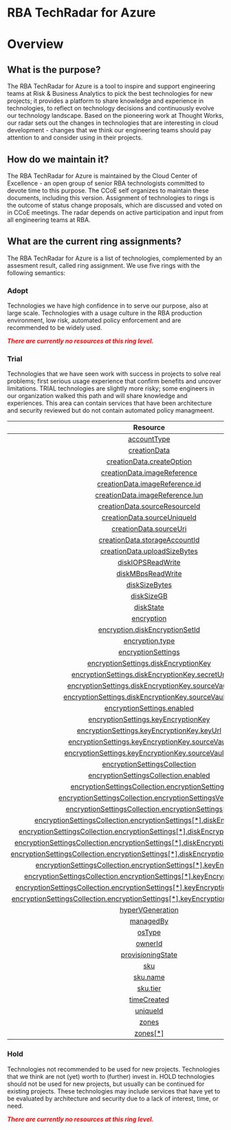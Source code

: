 
RBA TechRadar for Azure
=======================

# Overview

## What is the purpose?


The RBA TechRadar for Azure is a tool to inspire and support engineering teams at Risk & Business Analytics to pick the best technologies for new projects; it provides a platform to share knowledge and experience in technologies, to reflect on technology decisions and continuously evolve our technology landscape.  Based on the pioneering work at Thought Works, our radar sets out the changes in technologies that are interesting in cloud development - changes that we think our engineering teams should pay attention to and consider using in their projects.
## How do we maintain it?


The RBA TechRadar for Azure is maintained by the Cloud Center of Excellence - an open group of senior RBA technologists committed to devote time to this purpose.  The CCoE self organizes to maintain these documents, including this version.  Assignment of technologies to rings is the outcome of status change proposals, which are discussed and voted on in CCoE meetings.  The radar depends on active participation and input from all engineering teams at RBA.
## What are the current ring assignments?


The RBA TechRadar for Azure is a list of technologies, complemented by an assesment result, called ring assignment.  We use five rings with the following semantics:
### Adopt


Technologies we have high confidence in to serve our purpose, also at large scale.  Technologies with a usage culture in the RBA production environment, low risk, automated policy enforcement and are recommended to be widely used.  
  
***<font color="red"> There are currently no resources at this ring level. </font>***
### Trial


Technologies that we have seen work with success in projects to solve real problems;  first serious usage experience that confirm benefits and uncover limitations.  TRIAL technologies are slightly more risky; some engineers in our organization walked this path and will share knowledge and experiences.  This area can contain services that have been architecture and security reviewed but do not contain automated policy managmeent.  

|Resource|Description|Path|Status|
| :---: | :---: | :---: | :---: |
|[accountType](https://github.com/openrba/python-azure-techradar/blob/master/Microsoft.Compute/disks/accountType/README.md)|UNKNOWN|Microsoft.Compute/disks/accountType|TRIAL|
|[creationData](https://github.com/openrba/python-azure-techradar/blob/master/Microsoft.Compute/disks/creationData/README.md)|UNKNOWN|Microsoft.Compute/disks/creationData|TRIAL|
|[creationData.createOption](https://github.com/openrba/python-azure-techradar/blob/master/Microsoft.Compute/disks/creationData.createOption/README.md)|UNKNOWN|Microsoft.Compute/disks/creationData.createOption|TRIAL|
|[creationData.imageReference](https://github.com/openrba/python-azure-techradar/blob/master/Microsoft.Compute/disks/creationData.imageReference/README.md)|UNKNOWN|Microsoft.Compute/disks/creationData.imageReference|TRIAL|
|[creationData.imageReference.id](https://github.com/openrba/python-azure-techradar/blob/master/Microsoft.Compute/disks/creationData.imageReference.id/README.md)|UNKNOWN|Microsoft.Compute/disks/creationData.imageReference.id|TRIAL|
|[creationData.imageReference.lun](https://github.com/openrba/python-azure-techradar/blob/master/Microsoft.Compute/disks/creationData.imageReference.lun/README.md)|UNKNOWN|Microsoft.Compute/disks/creationData.imageReference.lun|TRIAL|
|[creationData.sourceResourceId](https://github.com/openrba/python-azure-techradar/blob/master/Microsoft.Compute/disks/creationData.sourceResourceId/README.md)|UNKNOWN|Microsoft.Compute/disks/creationData.sourceResourceId|TRIAL|
|[creationData.sourceUniqueId](https://github.com/openrba/python-azure-techradar/blob/master/Microsoft.Compute/disks/creationData.sourceUniqueId/README.md)|UNKNOWN|Microsoft.Compute/disks/creationData.sourceUniqueId|TRIAL|
|[creationData.sourceUri](https://github.com/openrba/python-azure-techradar/blob/master/Microsoft.Compute/disks/creationData.sourceUri/README.md)|UNKNOWN|Microsoft.Compute/disks/creationData.sourceUri|TRIAL|
|[creationData.storageAccountId](https://github.com/openrba/python-azure-techradar/blob/master/Microsoft.Compute/disks/creationData.storageAccountId/README.md)|UNKNOWN|Microsoft.Compute/disks/creationData.storageAccountId|TRIAL|
|[creationData.uploadSizeBytes](https://github.com/openrba/python-azure-techradar/blob/master/Microsoft.Compute/disks/creationData.uploadSizeBytes/README.md)|UNKNOWN|Microsoft.Compute/disks/creationData.uploadSizeBytes|TRIAL|
|[diskIOPSReadWrite](https://github.com/openrba/python-azure-techradar/blob/master/Microsoft.Compute/disks/diskIOPSReadWrite/README.md)|UNKNOWN|Microsoft.Compute/disks/diskIOPSReadWrite|TRIAL|
|[diskMBpsReadWrite](https://github.com/openrba/python-azure-techradar/blob/master/Microsoft.Compute/disks/diskMBpsReadWrite/README.md)|UNKNOWN|Microsoft.Compute/disks/diskMBpsReadWrite|TRIAL|
|[diskSizeBytes](https://github.com/openrba/python-azure-techradar/blob/master/Microsoft.Compute/disks/diskSizeBytes/README.md)|UNKNOWN|Microsoft.Compute/disks/diskSizeBytes|TRIAL|
|[diskSizeGB](https://github.com/openrba/python-azure-techradar/blob/master/Microsoft.Compute/disks/diskSizeGB/README.md)|UNKNOWN|Microsoft.Compute/disks/diskSizeGB|TRIAL|
|[diskState](https://github.com/openrba/python-azure-techradar/blob/master/Microsoft.Compute/disks/diskState/README.md)|UNKNOWN|Microsoft.Compute/disks/diskState|TRIAL|
|[encryption](https://github.com/openrba/python-azure-techradar/blob/master/Microsoft.Compute/disks/encryption/README.md)|UNKNOWN|Microsoft.Compute/disks/encryption|TRIAL|
|[encryption.diskEncryptionSetId](https://github.com/openrba/python-azure-techradar/blob/master/Microsoft.Compute/disks/encryption.diskEncryptionSetId/README.md)|UNKNOWN|Microsoft.Compute/disks/encryption.diskEncryptionSetId|TRIAL|
|[encryption.type](https://github.com/openrba/python-azure-techradar/blob/master/Microsoft.Compute/disks/encryption.type/README.md)|UNKNOWN|Microsoft.Compute/disks/encryption.type|TRIAL|
|[encryptionSettings](https://github.com/openrba/python-azure-techradar/blob/master/Microsoft.Compute/disks/encryptionSettings/README.md)|UNKNOWN|Microsoft.Compute/disks/encryptionSettings|TRIAL|
|[encryptionSettings.diskEncryptionKey](https://github.com/openrba/python-azure-techradar/blob/master/Microsoft.Compute/disks/encryptionSettings.diskEncryptionKey/README.md)|UNKNOWN|Microsoft.Compute/disks/encryptionSettings.diskEncryptionKey|TRIAL|
|[encryptionSettings.diskEncryptionKey.secretUrl](https://github.com/openrba/python-azure-techradar/blob/master/Microsoft.Compute/disks/encryptionSettings.diskEncryptionKey.secretUrl/README.md)|UNKNOWN|Microsoft.Compute/disks/encryptionSettings.diskEncryptionKey.secretUrl|TRIAL|
|[encryptionSettings.diskEncryptionKey.sourceVault](https://github.com/openrba/python-azure-techradar/blob/master/Microsoft.Compute/disks/encryptionSettings.diskEncryptionKey.sourceVault/README.md)|UNKNOWN|Microsoft.Compute/disks/encryptionSettings.diskEncryptionKey.sourceVault|TRIAL|
|[encryptionSettings.diskEncryptionKey.sourceVault.id](https://github.com/openrba/python-azure-techradar/blob/master/Microsoft.Compute/disks/encryptionSettings.diskEncryptionKey.sourceVault.id/README.md)|UNKNOWN|Microsoft.Compute/disks/encryptionSettings.diskEncryptionKey.sourceVault.id|TRIAL|
|[encryptionSettings.enabled](https://github.com/openrba/python-azure-techradar/blob/master/Microsoft.Compute/disks/encryptionSettings.enabled/README.md)|UNKNOWN|Microsoft.Compute/disks/encryptionSettings.enabled|TRIAL|
|[encryptionSettings.keyEncryptionKey](https://github.com/openrba/python-azure-techradar/blob/master/Microsoft.Compute/disks/encryptionSettings.keyEncryptionKey/README.md)|UNKNOWN|Microsoft.Compute/disks/encryptionSettings.keyEncryptionKey|TRIAL|
|[encryptionSettings.keyEncryptionKey.keyUrl](https://github.com/openrba/python-azure-techradar/blob/master/Microsoft.Compute/disks/encryptionSettings.keyEncryptionKey.keyUrl/README.md)|UNKNOWN|Microsoft.Compute/disks/encryptionSettings.keyEncryptionKey.keyUrl|TRIAL|
|[encryptionSettings.keyEncryptionKey.sourceVault](https://github.com/openrba/python-azure-techradar/blob/master/Microsoft.Compute/disks/encryptionSettings.keyEncryptionKey.sourceVault/README.md)|UNKNOWN|Microsoft.Compute/disks/encryptionSettings.keyEncryptionKey.sourceVault|TRIAL|
|[encryptionSettings.keyEncryptionKey.sourceVault.id](https://github.com/openrba/python-azure-techradar/blob/master/Microsoft.Compute/disks/encryptionSettings.keyEncryptionKey.sourceVault.id/README.md)|UNKNOWN|Microsoft.Compute/disks/encryptionSettings.keyEncryptionKey.sourceVault.id|TRIAL|
|[encryptionSettingsCollection](https://github.com/openrba/python-azure-techradar/blob/master/Microsoft.Compute/disks/encryptionSettingsCollection/README.md)|UNKNOWN|Microsoft.Compute/disks/encryptionSettingsCollection|TRIAL|
|[encryptionSettingsCollection.enabled](https://github.com/openrba/python-azure-techradar/blob/master/Microsoft.Compute/disks/encryptionSettingsCollection.enabled/README.md)|UNKNOWN|Microsoft.Compute/disks/encryptionSettingsCollection.enabled|TRIAL|
|[encryptionSettingsCollection.encryptionSettings](https://github.com/openrba/python-azure-techradar/blob/master/Microsoft.Compute/disks/encryptionSettingsCollection.encryptionSettings/README.md)|UNKNOWN|Microsoft.Compute/disks/encryptionSettingsCollection.encryptionSettings|TRIAL|
|[encryptionSettingsCollection.encryptionSettingsVersion](https://github.com/openrba/python-azure-techradar/blob/master/Microsoft.Compute/disks/encryptionSettingsCollection.encryptionSettingsVersion/README.md)|UNKNOWN|Microsoft.Compute/disks/encryptionSettingsCollection.encryptionSettingsVersion|TRIAL|
|[encryptionSettingsCollection.encryptionSettings[*]](https://github.com/openrba/python-azure-techradar/blob/master/Microsoft.Compute/disks/encryptionSettingsCollection.encryptionSettings[*]/README.md)|UNKNOWN|Microsoft.Compute/disks/encryptionSettingsCollection.encryptionSettings[*]|TRIAL|
|[encryptionSettingsCollection.encryptionSettings[*].diskEncryptionKey](https://github.com/openrba/python-azure-techradar/blob/master/Microsoft.Compute/disks/encryptionSettingsCollection.encryptionSettings[*].diskEncryptionKey/README.md)|UNKNOWN|Microsoft.Compute/disks/encryptionSettingsCollection.encryptionSettings[*].diskEncryptionKey|TRIAL|
|[encryptionSettingsCollection.encryptionSettings[*].diskEncryptionKey.secretUrl](https://github.com/openrba/python-azure-techradar/blob/master/Microsoft.Compute/disks/encryptionSettingsCollection.encryptionSettings[*].diskEncryptionKey.secretUrl/README.md)|UNKNOWN|Microsoft.Compute/disks/encryptionSettingsCollection.encryptionSettings[*].diskEncryptionKey.secretUrl|TRIAL|
|[encryptionSettingsCollection.encryptionSettings[*].diskEncryptionKey.sourceVault](https://github.com/openrba/python-azure-techradar/blob/master/Microsoft.Compute/disks/encryptionSettingsCollection.encryptionSettings[*].diskEncryptionKey.sourceVault/README.md)|UNKNOWN|Microsoft.Compute/disks/encryptionSettingsCollection.encryptionSettings[*].diskEncryptionKey.sourceVault|TRIAL|
|[encryptionSettingsCollection.encryptionSettings[*].diskEncryptionKey.sourceVault.id](https://github.com/openrba/python-azure-techradar/blob/master/Microsoft.Compute/disks/encryptionSettingsCollection.encryptionSettings[*].diskEncryptionKey.sourceVault.id/README.md)|UNKNOWN|Microsoft.Compute/disks/encryptionSettingsCollection.encryptionSettings[*].diskEncryptionKey.sourceVault.id|TRIAL|
|[encryptionSettingsCollection.encryptionSettings[*].keyEncryptionKey](https://github.com/openrba/python-azure-techradar/blob/master/Microsoft.Compute/disks/encryptionSettingsCollection.encryptionSettings[*].keyEncryptionKey/README.md)|UNKNOWN|Microsoft.Compute/disks/encryptionSettingsCollection.encryptionSettings[*].keyEncryptionKey|TRIAL|
|[encryptionSettingsCollection.encryptionSettings[*].keyEncryptionKey.keyUrl](https://github.com/openrba/python-azure-techradar/blob/master/Microsoft.Compute/disks/encryptionSettingsCollection.encryptionSettings[*].keyEncryptionKey.keyUrl/README.md)|UNKNOWN|Microsoft.Compute/disks/encryptionSettingsCollection.encryptionSettings[*].keyEncryptionKey.keyUrl|TRIAL|
|[encryptionSettingsCollection.encryptionSettings[*].keyEncryptionKey.sourceVault](https://github.com/openrba/python-azure-techradar/blob/master/Microsoft.Compute/disks/encryptionSettingsCollection.encryptionSettings[*].keyEncryptionKey.sourceVault/README.md)|UNKNOWN|Microsoft.Compute/disks/encryptionSettingsCollection.encryptionSettings[*].keyEncryptionKey.sourceVault|TRIAL|
|[encryptionSettingsCollection.encryptionSettings[*].keyEncryptionKey.sourceVault.id](https://github.com/openrba/python-azure-techradar/blob/master/Microsoft.Compute/disks/encryptionSettingsCollection.encryptionSettings[*].keyEncryptionKey.sourceVault.id/README.md)|UNKNOWN|Microsoft.Compute/disks/encryptionSettingsCollection.encryptionSettings[*].keyEncryptionKey.sourceVault.id|TRIAL|
|[hyperVGeneration](https://github.com/openrba/python-azure-techradar/blob/master/Microsoft.Compute/disks/hyperVGeneration/README.md)|UNKNOWN|Microsoft.Compute/disks/hyperVGeneration|TRIAL|
|[managedBy](https://github.com/openrba/python-azure-techradar/blob/master/Microsoft.Compute/disks/managedBy/README.md)|UNKNOWN|Microsoft.Compute/disks/managedBy|TRIAL|
|[osType](https://github.com/openrba/python-azure-techradar/blob/master/Microsoft.Compute/disks/osType/README.md)|UNKNOWN|Microsoft.Compute/disks/osType|TRIAL|
|[ownerId](https://github.com/openrba/python-azure-techradar/blob/master/Microsoft.Compute/disks/ownerId/README.md)|UNKNOWN|Microsoft.Compute/disks/ownerId|TRIAL|
|[provisioningState](https://github.com/openrba/python-azure-techradar/blob/master/Microsoft.Compute/disks/provisioningState/README.md)|UNKNOWN|Microsoft.Compute/disks/provisioningState|TRIAL|
|[sku](https://github.com/openrba/python-azure-techradar/blob/master/Microsoft.Compute/disks/sku/README.md)|UNKNOWN|Microsoft.Compute/disks/sku|TRIAL|
|[sku.name](https://github.com/openrba/python-azure-techradar/blob/master/Microsoft.Compute/disks/sku.name/README.md)|UNKNOWN|Microsoft.Compute/disks/sku.name|TRIAL|
|[sku.tier](https://github.com/openrba/python-azure-techradar/blob/master/Microsoft.Compute/disks/sku.tier/README.md)|UNKNOWN|Microsoft.Compute/disks/sku.tier|TRIAL|
|[timeCreated](https://github.com/openrba/python-azure-techradar/blob/master/Microsoft.Compute/disks/timeCreated/README.md)|UNKNOWN|Microsoft.Compute/disks/timeCreated|TRIAL|
|[uniqueId](https://github.com/openrba/python-azure-techradar/blob/master/Microsoft.Compute/disks/uniqueId/README.md)|UNKNOWN|Microsoft.Compute/disks/uniqueId|TRIAL|
|[zones](https://github.com/openrba/python-azure-techradar/blob/master/Microsoft.Compute/disks/zones/README.md)|UNKNOWN|Microsoft.Compute/disks/zones|TRIAL|
|[zones[*]](https://github.com/openrba/python-azure-techradar/blob/master/Microsoft.Compute/disks/zones[*]/README.md)|UNKNOWN|Microsoft.Compute/disks/zones[*]|TRIAL|

### Hold


Technologies not recommended to be used for new projects. Technologies that we think are not (yet) worth to (further) invest in.  HOLD technologies should not be used for new projects, but usually can be continued for existing projects.  These technologies may include services that have yet to be evaluated by architecture and security due to a lack of interest, time, or need.  
  
***<font color="red"> There are currently no resources at this ring level. </font>***